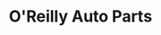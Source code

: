 ---
title: "O'Reilly Auto Parts"
url: /madera/oreilly-auto-parts-west-olive-avenue/
shop: Autoteile
---